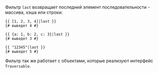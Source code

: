 Фильтр ```last``` возвращает последний элемент последовательности - массива, хэша или строки:

```twig
{{ [1, 2, 3, 4]|last }}
{# выведет 4 #}

{{ {a: 1, b: 2, c: 3}|last }}
{# выведет 3 #}

{{ "12345"|last }}
{# выведет 5 #}
```

Фильтр так же работает с объектами, которые реализуют интерфейс ```Traversable```.
